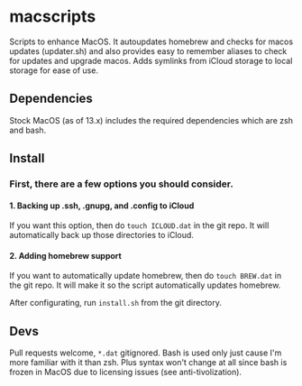 # macscripts

Scripts to enhance MacOS. It autoupdates homebrew and checks for macos updates (updater.sh) and also provides easy to remember aliases to check for updates and upgrade macos. Adds symlinks from iCloud storage to local storage for ease of use. 

## Dependencies

Stock MacOS (as of 13.x) includes the required dependencies which are zsh and bash. 

## Install

### First, there are a few options you should consider.

#### 1. Backing up .ssh, .gnupg, and .config to iCloud

If you want this option, then do `touch ICLOUD.dat` in the git repo. It will automatically back up those directories to iCloud. 

#### 2. Adding homebrew support

If you want to automatically update homebrew, then do `touch BREW.dat` in the git repo. It will make it so the script automatically updates homebrew.

After configurating, run `install.sh` from the git directory.

## Devs

Pull requests welcome, `*.dat` gitignored. Bash is used only just cause I'm more familiar with it than zsh. Plus syntax won't change at all since bash is frozen in MacOS due to licensing issues (see anti-tivolization).
